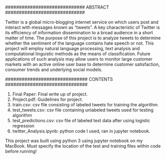 ############################# ABSTRACT #############################

Twitter is a global micro-blogging internet service on which users post and interact with messages known as “tweets”. 
A key characteristic of Twitter is its efficiency of information dissemination to a broad audience in a short matter 
of time. The purpose of this project is to analyze tweets to determine whether the sentiment of the language contains
hate speech or not. This project will employ natural language processing, text analysis and computational linguistic 
methods as the means of classification. Future applications of such analysis may allow users to monitor large customer
markets with an active online user base to determine customer satisfaction, consumer trends and underlying social models.

############################## CONTENTS ##############################
1. Final Paper: Final write up of project.
2. Project.pdf: Guidelines for project.
3. train.csv: csv file consisting of labeled tweets for training the algorithm
4. test_tweets.csv: csv file containing unlabeled tweets used for testing algorithm
5. test_predictions.csv: csv file of labeled test data after using logistic regression
6. twitter_Analysis.ipynb: python code I used, ran in jupyter notebook.

This project was built using python 3 using jupyter notebook on my MacBook. Must specify the location of the test and training files within code before running!
